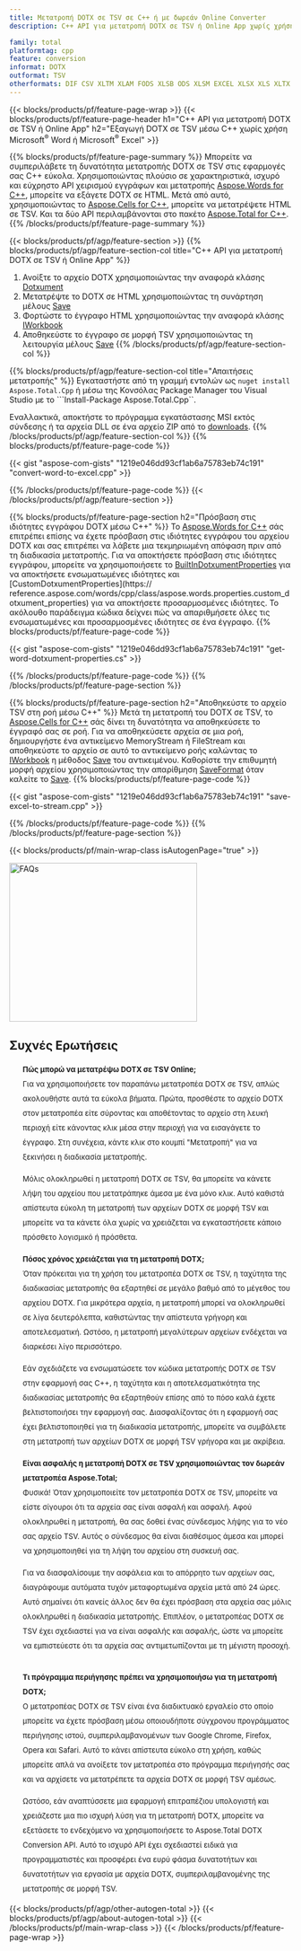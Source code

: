 ```yaml
---
title: Μετατροπή DOTX σε TSV σε C++ ή με δωρεάν Online Converter
description: C++ API για μετατροπή DOTX σε TSV ή Online App χωρίς χρήση του Microsoft Word ή του Microsoft Excel ή διαδικτυακά. Δοκιμάστε γρήγορα τον δωρεάν διαδικτυακό μετατροπέα POT σε CSV πριν ενσωματώσετε τον κώδικα.

family: total
platformtag: cpp
feature: conversion
informat: DOTX
outformat: TSV
otherformats: DIF CSV XLTM XLAM FODS XLSB ODS XLSM EXCEL XLSX XLS XLTX SXC XLT
---
```

{{< blocks/products/pf/feature-page-wrap >}}
{{< blocks/products/pf/feature-page-header h1="C++ API για μετατροπή DOTX σε TSV ή Online App" h2="Εξαγωγή DOTX σε TSV μέσω C++ χωρίς χρήση Microsoft<sup>&reg;</sup> Word ή Microsoft<sup>&reg;</sup> Excel" >}}

{{% blocks/products/pf/feature-page-summary %}}
Μπορείτε να συμπεριλάβετε τη δυνατότητα μετατροπής DOTX σε TSV στις εφαρμογές σας C++ εύκολα. Χρησιμοποιώντας πλούσιο σε χαρακτηριστικά, ισχυρό και εύχρηστο API χειρισμού εγγράφων και μετατροπής [Aspose.Words for C++](https://products.aspose.com/words/cpp/), μπορείτε να εξάγετε DOTX σε HTML. Μετά από αυτό, χρησιμοποιώντας το [Aspose.Cells for C++](https://products.aspose.com/cells/cpp/), μπορείτε να μετατρέψετε HTML σε TSV. Και τα δύο API περιλαμβάνονται στο πακέτο [Aspose.Total for C++](https://products.aspose.com/total/cpp/). 
{{% /blocks/products/pf/feature-page-summary  %}}

{{< blocks/products/pf/agp/feature-section >}}
{{% blocks/products/pf/agp/feature-section-col title="C++ API για μετατροπή DOTX σε TSV ή Online App" %}}
1. Ανοίξτε το αρχείο DOTX χρησιμοποιώντας την αναφορά κλάσης [Dotxument](https://reference.aspose.com/words/cpp/class/aspose.words.dotxument)
2. Μετατρέψτε το DOTX σε HTML χρησιμοποιώντας τη συνάρτηση μέλους [Save](https://reference.aspose.com/words/cpp/class/aspose.words.dotxument#save_string_saveformat)
3. Φορτώστε το έγγραφο HTML χρησιμοποιώντας την αναφορά κλάσης [IWorkbook](https://reference.aspose.com/cells/cpp/class/aspose.cells.i_workbook)
4. Αποθηκεύστε το έγγραφο σε μορφή TSV χρησιμοποιώντας τη λειτουργία μέλους [Save](https://reference.aspose.com/cells/cpp/class/aspose.cells.i_workbook#a5dc7de23f7ceba76a05dc1d49f51502e)
{{% /blocks/products/pf/agp/feature-section-col %}}

{{% blocks/products/pf/agp/feature-section-col title="Απαιτήσεις μετατροπής" %}}
Εγκαταστήστε από τη γραμμή εντολών ως ```nuget install Aspose.Total.Cpp``` ή μέσω της Κονσόλας Package Manager του Visual Studio με το ```Install-Package Aspose.Total.Cpp``.

Εναλλακτικά, αποκτήστε το πρόγραμμα εγκατάστασης MSI εκτός σύνδεσης ή τα αρχεία DLL σε ένα αρχείο ZIP από το [downloads](https://releases.aspose.com/total/cpp).
{{% /blocks/products/pf/agp/feature-section-col %}}
{{% blocks/products/pf/feature-page-code %}}

{{< gist "aspose-com-gists" "1219e046dd93cf1ab6a75783eb74c191" "convert-word-to-excel.cpp" >}}



{{% /blocks/products/pf/feature-page-code %}}
{{< /blocks/products/pf/agp/feature-section >}}

{{% blocks/products/pf/feature-page-section  h2="Πρόσβαση στις ιδιότητες εγγράφου DOTX μέσω C++" %}}
Το [Aspose.Words for C++](https://products.aspose.com/words/cpp/) σάς επιτρέπει επίσης να έχετε πρόσβαση στις ιδιότητες εγγράφου του αρχείου DOTX και σας επιτρέπει να λάβετε μια τεκμηριωμένη απόφαση πριν από τη διαδικασία μετατροπής. Για να αποκτήσετε πρόσβαση στις ιδιότητες εγγράφου, μπορείτε να χρησιμοποιήσετε το [BuiltInDotxumentProperties](https://reference.aspose.com/words/cpp/class/aspose.words.properties.built_in_dotxument_properties) για να αποκτήσετε ενσωματωμένες ιδιότητες και [CustomDotxumentProperties](https:// reference.aspose.com/words/cpp/class/aspose.words.properties.custom_dotxument_properties) για να αποκτήσετε προσαρμοσμένες ιδιότητες. Το ακόλουθο παράδειγμα κώδικα δείχνει πώς να απαριθμήσετε όλες τις ενσωματωμένες και προσαρμοσμένες ιδιότητες σε ένα έγγραφο.
{{% blocks/products/pf/feature-page-code %}}

{{< gist "aspose-com-gists" "1219e046dd93cf1ab6a75783eb74c191" "get-word-dotxument-properties.cs" >}}

{{% /blocks/products/pf/feature-page-code  %}}
{{% /blocks/products/pf/feature-page-section %}}

{{% blocks/products/pf/feature-page-section  h2="Αποθηκεύστε το αρχείο TSV στη ροή μέσω C++" %}}
Μετά τη μετατροπή του DOTX σε TSV, το [Aspose.Cells for C++](https://products.aspose.com/cells/cpp/) σάς δίνει τη δυνατότητα να αποθηκεύσετε το έγγραφό σας σε ροή. Για να αποθηκεύσετε αρχεία σε μια ροή, δημιουργήστε ένα αντικείμενο MemoryStream ή FileStream και αποθηκεύστε το αρχείο σε αυτό το αντικείμενο ροής καλώντας το [IWorkbook](https://reference.aspose.com/cells/cpp/class/aspose.cells.i_workbook) η μέθοδος [Save](https://reference.aspose.com/cells/cpp/class/aspose.cells.i_workbook#a77072cfb929787df9ad1f38b02f58349) του αντικειμένου. Καθορίστε την επιθυμητή μορφή αρχείου χρησιμοποιώντας την απαρίθμηση [SaveFormat](https://reference.aspose.com/cells/cpp/namespace/aspose.cells#a11cae527e4e68f1adcac8f47ea64481a) όταν καλείτε το [Save](https://reference.aspose.com/cells/cpp/class/aspose.cells.i_workbook#a77072cfb929787df9ad1f38b02f58349).
{{% blocks/products/pf/feature-page-code %}}

{{< gist "aspose-com-gists" "1219e046dd93cf1ab6a75783eb74c191" "save-excel-to-stream.cpp" >}}

{{% /blocks/products/pf/feature-page-code  %}}
{{% /blocks/products/pf/feature-page-section %}}

{{< blocks/products/pf/main-wrap-class isAutogenPage="true" >}}
<style>.howtolist li{margin-right: 0!important;line-height: 26px;position: relative;margin-bottom: 10px;font-size: 13px;list-style-type: none;}</style>
<div class="col-md-12 tl bg-gray-dark howtolist section">
  <a class="anchor" name="faqpage"></a>
  <div class="container tl dflex" itemscope="" itemtype="https://schema.org/FAQPage">
      <div class="col-md-4 howtosectiongfx">
          <img class="social-panel-hide-on-mobile" src="https://www.groupdocs.cloud/templates/brand/images/groupdocs/conversion/groupdocs_conversion-brand.png" alt="FAQs" width="335" height="283">
      </div>
      <div class="howtosection col-md-8">
          <div>
              <h2>Συχνές Ερωτήσεις</h2>
              <ul>
                  <li itemscope="" itemprop="mainEntity" itemtype="https://schema.org/Question">
                      <div>
                          <span itemprop="name"><b>Πώς μπορώ να μετατρέψω DOTX σε TSV Online;</b></span>
                      </div>
                      <div itemscope="" itemprop="acceptedAnswer" itemtype="https://schema.org/Answer">
                          <span itemprop="text">Για να χρησιμοποιήσετε τον παραπάνω μετατροπέα DOTX σε TSV, απλώς ακολουθήστε αυτά τα εύκολα βήματα. Πρώτα, προσθέστε το αρχείο DOTX στον μετατροπέα είτε σύροντας και αποθέτοντας το αρχείο στη λευκή περιοχή είτε κάνοντας κλικ μέσα στην περιοχή για να εισαγάγετε το έγγραφο. Στη συνέχεια, κάντε κλικ στο κουμπί "Μετατροπή" για να ξεκινήσει η διαδικασία μετατροπής.<br />

Μόλις ολοκληρωθεί η μετατροπή DOTX σε TSV, θα μπορείτε να κάνετε λήψη του αρχείου που μετατράπηκε άμεσα με ένα μόνο κλικ. Αυτό καθιστά απίστευτα εύκολη τη μετατροπή των αρχείων DOTX σε μορφή TSV και μπορείτε να τα κάνετε όλα χωρίς να χρειάζεται να εγκαταστήσετε κάποιο πρόσθετο λογισμικό ή πρόσθετα.</span>
                      </div>
                  </li>
                  <li itemscope="" itemprop="mainEntity" itemtype="https://schema.org/Question">
                      <div>
                          <span itemprop="name"><b>Πόσος χρόνος χρειάζεται για τη μετατροπή DOTX;</b></span>
                      </div>
                      <div itemscope="" itemprop="acceptedAnswer" itemtype="https://schema.org/Answer">
                          <span itemprop="text">Όταν πρόκειται για τη χρήση του μετατροπέα DOTX σε TSV, η ταχύτητα της διαδικασίας μετατροπής θα εξαρτηθεί σε μεγάλο βαθμό από το μέγεθος του αρχείου DOTX. Για μικρότερα αρχεία, η μετατροπή μπορεί να ολοκληρωθεί σε λίγα δευτερόλεπτα, καθιστώντας την απίστευτα γρήγορη και αποτελεσματική. Ωστόσο, η μετατροπή μεγαλύτερων αρχείων ενδέχεται να διαρκέσει λίγο περισσότερο.<br />

Εάν σχεδιάζετε να ενσωματώσετε τον κώδικα μετατροπής DOTX σε TSV στην εφαρμογή σας C++, η ταχύτητα και η αποτελεσματικότητα της διαδικασίας μετατροπής θα εξαρτηθούν επίσης από το πόσο καλά έχετε βελτιστοποιήσει την εφαρμογή σας. Διασφαλίζοντας ότι η εφαρμογή σας έχει βελτιστοποιηθεί για τη διαδικασία μετατροπής, μπορείτε να συμβάλετε στη μετατροπή των αρχείων DOTX σε μορφή TSV γρήγορα και με ακρίβεια.</span>
                      </div>
                  </li>
                  <li itemscope="" itemprop="mainEntity" itemtype="https://schema.org/Question">
                      <div>
                          <span itemprop="name"><b>Είναι ασφαλής η μετατροπή DOTX σε TSV χρησιμοποιώντας τον δωρεάν μετατροπέα Aspose.Total;</b></span>
                      </div>
                      <div itemscope="" itemprop="acceptedAnswer" itemtype="https://schema.org/Answer">
                          <span itemprop="text">Φυσικά! Όταν χρησιμοποιείτε τον μετατροπέα DOTX σε TSV, μπορείτε να είστε σίγουροι ότι τα αρχεία σας είναι ασφαλή και ασφαλή. Αφού ολοκληρωθεί η μετατροπή, θα σας δοθεί ένας σύνδεσμος λήψης για το νέο σας αρχείο TSV. Αυτός ο σύνδεσμος θα είναι διαθέσιμος άμεσα και μπορεί να χρησιμοποιηθεί για τη λήψη του αρχείου στη συσκευή σας.<br />

Για να διασφαλίσουμε την ασφάλεια και το απόρρητο των αρχείων σας, διαγράφουμε αυτόματα τυχόν μεταφορτωμένα αρχεία μετά από 24 ώρες. Αυτό σημαίνει ότι κανείς άλλος δεν θα έχει πρόσβαση στα αρχεία σας μόλις ολοκληρωθεί η διαδικασία μετατροπής. Επιπλέον, ο μετατροπέας DOTX σε TSV έχει σχεδιαστεί για να είναι ασφαλής και ασφαλής, ώστε να μπορείτε να εμπιστεύεστε ότι τα αρχεία σας αντιμετωπίζονται με τη μέγιστη προσοχή.</span>
                      </div>
                  </li>                 
                  <li itemscope="" itemprop="mainEntity" itemtype="https://schema.org/Question">
                      <div>
                          <span itemprop="name"><b>Τι πρόγραμμα περιήγησης πρέπει να χρησιμοποιήσω για τη μετατροπή DOTX;</b></span>
                      </div>
                      <div itemscope="" itemprop="acceptedAnswer" itemtype="https://schema.org/Answer">
                          <span itemprop="text">Ο μετατροπέας DOTX σε TSV είναι ένα διαδικτυακό εργαλείο στο οποίο μπορείτε να έχετε πρόσβαση μέσω οποιουδήποτε σύγχρονου προγράμματος περιήγησης ιστού, συμπεριλαμβανομένων των Google Chrome, Firefox, Opera και Safari. Αυτό το κάνει απίστευτα εύκολο στη χρήση, καθώς μπορείτε απλά να ανοίξετε τον μετατροπέα στο πρόγραμμα περιήγησής σας και να αρχίσετε να μετατρέπετε τα αρχεία DOTX σε μορφή TSV αμέσως.<br />

Ωστόσο, εάν αναπτύσσετε μια εφαρμογή επιτραπέζιου υπολογιστή και χρειάζεστε μια πιο ισχυρή λύση για τη μετατροπή DOTX, μπορείτε να εξετάσετε το ενδεχόμενο να χρησιμοποιήσετε το Aspose.Total DOTX Conversion API. Αυτό το ισχυρό API έχει σχεδιαστεί ειδικά για προγραμματιστές και προσφέρει ένα ευρύ φάσμα δυνατοτήτων και δυνατοτήτων για εργασία με αρχεία DOTX, συμπεριλαμβανομένης της μετατροπής σε μορφή TSV.</span>
                      </div>
                  </li>
              </ul>
          </div>
      </div>
  </div>
{{< blocks/products/pf/agp/other-autogen-total >}}
{{< blocks/products/pf/agp/about-autogen-total >}}
{{< /blocks/products/pf/main-wrap-class >}}
{{< /blocks/products/pf/feature-page-wrap >}}